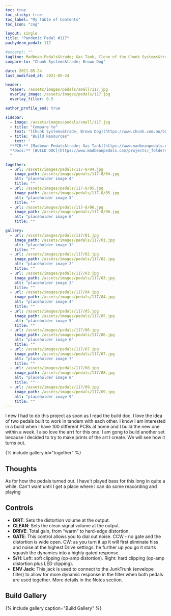 ```yaml
---
toc: true
toc_sticky: true
toc_label: "My Table of Contents"
toc_icon: "cog"

layout: single
title: "Pandemic Pedal #117"
pachyderm_pedal: 117

#excerpt: ""
tagline: Madbean Pedals&trade; Gas Tank, Clone of the Chunk Systems&trade; Brown Dog<br>"Each one of us can make a difference..." - Barbara Mikulski
compare-to: "Chunk Systems&trade; Brown Dog"

date: 2021-05-24
last_modified_at: 2021-05-24

header:
  teaser: /assets/images/pedals/small/117.jpg
  overlay_image: /assets/images/pedals/117.jpg
  overlay_filter: 0.5

author_profile_end: true

sidebar:
  - image: /assets/images/pedals/small/117.jpg
  - title: "Compare to"
    text: "[Chunk Systems&trade; Brown Dog](https://www.chunk.com.au/bd.htm)"
  - title: "Build Resources"
    text: "
  **PCB:** [Madbean Pedals&trade; Gas Tank](https://www.madbeanpedals.com/projects/index.html)<br>
  **Docs:** [BUILD DOC](https://www.madbeanpedals.com/projects/_folders/BassSeries/pdf/GasTank.pdf)
  "

together:
  - url: /assets/images/pedals/117-8/04.jpg
    image_path: /assets/images/pedals/117-8/04.jpg
    alt: "placeholder image 4"
    title: ""
  - url: /assets/images/pedals/117-8/05.jpg
    image_path: /assets/images/pedals/117-8/05.jpg
    alt: "placeholder image 5"
    title: ""
  - url: /assets/images/pedals/117-8/06.jpg
    image_path: /assets/images/pedals/117-8/06.jpg
    alt: "placeholder image 6"
    title: ""

gallery:
  - url: /assets/images/pedals/117/01.jpg
    image_path: /assets/images/pedals/117/01.jpg
    alt: "placeholder image 1"
    title: ""
  - url: /assets/images/pedals/117/02.jpg
    image_path: /assets/images/pedals/117/02.jpg
    alt: "placeholder image 2"
    title: ""
  - url: /assets/images/pedals/117/03.jpg
    image_path: /assets/images/pedals/117/03.jpg
    alt: "placeholder image 3"
    title: ""
  - url: /assets/images/pedals/117/04.jpg
    image_path: /assets/images/pedals/117/04.jpg
    alt: "placeholder image 4"
    title: ""
  - url: /assets/images/pedals/117/05.jpg
    image_path: /assets/images/pedals/117/05.jpg
    alt: "placeholder image 5"
    title: ""
  - url: /assets/images/pedals/117/06.jpg
    image_path: /assets/images/pedals/117/06.jpg
    alt: "placeholder image 6"
    title: ""
  - url: /assets/images/pedals/117/07.jpg
    image_path: /assets/images/pedals/117/07.jpg
    alt: "placeholder image 7"
    title: ""
  - url: /assets/images/pedals/117/08.jpg
    image_path: /assets/images/pedals/117/08.jpg
    alt: "placeholder image 8"
    title: ""
  - url: /assets/images/pedals/117/09.jpg
    image_path: /assets/images/pedals/117/09.jpg
    alt: "placeholder image 9"
    title: ""
---
```


I new I had to do this project as soon as I read the build doc. I love the idea of two pedals built to work in tandem with each other. I know I am interested in a build when I have 100 different PCBs at home and I build the new one within a week. I also love the arrt for this one. I am gong to build another set because I decided to try to make prints of the art I create. We will see how it turns out. 

{% include gallery id="together" %}

## Thoughts

As for how the pedals turned out. I have't played bass for this long in quite a while. Can't want until I get a place where I can do some reacording and playing

## Controls

* **DIRT**: Sets the distortion volume at the output.
* **CLEAN**: Sets the clean signal volume at the output.
* **DRIVE**: Total gain, from “warm” to hard-edge distortion.
* **GATE**: This control allows you to dial out noise. CCW - no gate and the distortion is wide open. CW: as you turn it up it will first eliminate hiss and noise at the highest Drive settings.  he further up you go it starts squash the dynamics into a highly gated response.
* **S/H**: Left: soft clipping (op-amp distortion). Right: hard clipping (op-amp distortion plus LED clipping).
* **ENV Jack**: This jack is used to connect to the JunkTrunk (envelope filter) to allow for more dynamic response in the filter when both pedals are used together. More details in the Notes section.

## Build Gallery ##

{% include gallery caption="Build Gallery" %}